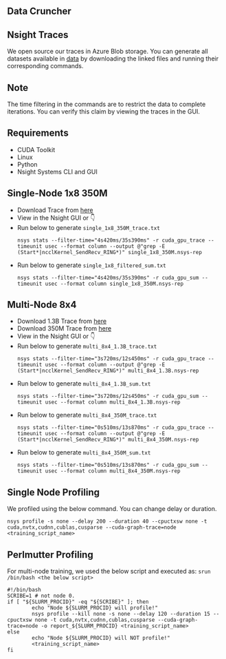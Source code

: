 Data Cruncher
------
## Nsight Traces
We open source our traces in Azure Blob storage. 
You can generate all datasets available in [data](./data)
by downloading the linked files and running their corresponding commands. 

## Note
The time filtering in the commands are to restrict the data to complete iterations. 
You can verify this claim by viewing the traces in the GUI.

## Requirements
- CUDA Toolkit
- Linux
- Python
- Nsight Systems CLI and GUI

## Single-Node 1x8 350M
- Download Trace from [here](https://aristosmoe.blob.core.windows.net/artefacts/single_1x8_350M.nsys-rep)
- View in the Nsight GUI or 👇
- Run below to generate `single_1x8_350M_trace.txt` 
    ```shell
    nsys stats --filter-time="4s420ms/35s390ms" -r cuda_gpu_trace --timeunit usec --format column --output @"grep -E (Start*|ncclKernel_SendRecv_RING*)" single_1x8_350M.nsys-rep
    ```
- Run below to generate `single_1x8_filtered_sum.txt`
    ```shell
    nsys stats --filter-time="4s420ms/35s390ms" -r cuda_gpu_sum --timeunit usec --format column single_1x8_350M.nsys-rep
    ```
  
## Multi-Node 8x4
- Download 1.3B Trace from [here](https://aristosmoe.blob.core.windows.net/artefacts/multi_8x4_1.3B.nsys-rep)
- Download 350M Trace from [here](https://aristosmoe.blob.core.windows.net/artefacts/multi_8x4_350M.nsys-rep)
- View in the Nsight GUI or 👇
- Run below to generate `multi_8x4_1.3B_trace.txt` 
    ```shell
    nsys stats --filter-time="3s720ms/12s450ms" -r cuda_gpu_trace --timeunit usec --format column --output @"grep -E (Start*|ncclKernel_SendRecv_RING*)" multi_8x4_1.3B.nsys-rep
    ```
- Run below to generate `multi_8x4_1.3B_sum.txt`
    ```shell
    nsys stats --filter-time="3s720ms/12s450ms" -r cuda_gpu_sum --timeunit usec --format column multi_8x4_1.3B.nsys-rep
    ```
- Run below to generate `multi_8x4_350M_trace.txt` 
    ```shell
    nsys stats --filter-time="0s510ms/13s870ms" -r cuda_gpu_trace --timeunit usec --format column --output @"grep -E (Start*|ncclKernel_SendRecv_RING*)" multi_8x4_350M.nsys-rep
    ```
- Run below to generate `multi_8x4_350M_sum.txt`
    ```shell
    nsys stats --filter-time="0s510ms/13s870ms" -r cuda_gpu_sum --timeunit usec --format column multi_8x4_350M.nsys-rep
    ```
  
## Single Node Profiling
We profiled using the below command. You can change delay or duration.
```shell
nsys profile -s none --delay 200 --duration 40 --cpuctxsw none -t cuda,nvtx,cudnn,cublas,cusparse --cuda-graph-trace=node <training_script_name>
```

## Perlmutter Profiling
For multi-node training, we used the below script and executed as: `srun /bin/bash <the below script>`
```shell
#!/bin/bash
SCRIBE=1 # not node 0.
if [ "${SLURM_PROCID}" -eq "${SCRIBE}" ]; then
        echo "Node ${SLURM_PROCID} will profile!"
        nsys profile --kill none -s none --delay 120 --duration 15 --cpuctxsw none -t cuda,nvtx,cudnn,cublas,cusparse --cuda-graph-trace=node -o report_${SLURM_PROCID} <training_script_name>
else
        echo "Node ${SLURM_PROCID} will NOT profile!"
        <training_script_name>
fi
```